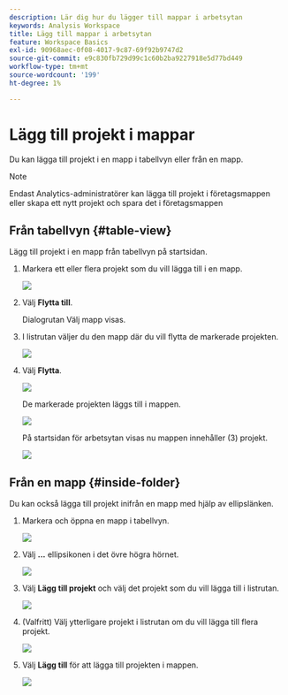 ```yaml
---
description: Lär dig hur du lägger till mappar i arbetsytan
keywords: Analysis Workspace
title: Lägg till mappar i arbetsytan
feature: Workspace Basics
exl-id: 90968aec-0f08-4017-9c87-69f92b9747d2
source-git-commit: e9c830fb729d99c1c60b2ba9227918e5d77bd449
workflow-type: tm+mt
source-wordcount: '199'
ht-degree: 1%

---
```


# Lägg till projekt i mappar

Du kan lägga till projekt i en mapp i tabellvyn eller från en mapp.

>[!NOTE]
>
>Endast Analytics-administratörer kan lägga till projekt i företagsmappen eller skapa ett nytt projekt och spara det i företagsmappen

## Från tabellvyn {#table-view}

Lägg till projekt i en mapp från tabellvyn på startsidan.

1. Markera ett eller flera projekt som du vill lägga till i en mapp.

   ![](/help/analyze/analysis-workspace/build-workspace-project/assets/move-tv-selected.png)

1. Välj **Flytta till**.

   Dialogrutan Välj mapp visas.

1. I listrutan väljer du den mapp där du vill flytta de markerade projekten.

   ![](/help/analyze/analysis-workspace/build-workspace-project/assets/move-select-folder.png)

1. Välj **Flytta**.

   ![](/help/analyze/analysis-workspace/build-workspace-project/assets/move-add.png)

   De markerade projekten läggs till i mappen.

   ![](/help/analyze/analysis-workspace/build-workspace-project/assets/move-projects-added.png)

   På startsidan för arbetsytan visas nu mappen innehåller (3) projekt.

   ![](/help/analyze/analysis-workspace/build-workspace-project/assets/move-folders-updated.png)

## Från en mapp {#inside-folder}

Du kan också lägga till projekt inifrån en mapp med hjälp av ellipslänken.

1. Markera och öppna en mapp i tabellvyn.

   ![](/help/analyze/analysis-workspace/build-workspace-project/assets/move-open-folder.png)

1. Välj **...** ellipsikonen i det övre högra hörnet.

   ![](/help/analyze/analysis-workspace/build-workspace-project/assets/add-projects-elipsis.png)

1. Välj **Lägg till projekt** och välj det projekt som du vill lägga till i listrutan.

   ![](/help/analyze/analysis-workspace/build-workspace-project/assets/select-add-projects.png)


1. (Valfritt) Välj ytterligare projekt i listrutan om du vill lägga till flera projekt.

   ![](/help/analyze/analysis-workspace/build-workspace-project/assets/move-add-multiple-projects.png)

1. Välj **Lägg till** för att lägga till projekten i mappen.

   ![](/help/analyze/analysis-workspace/build-workspace-project/assets/move-added-items.png)
